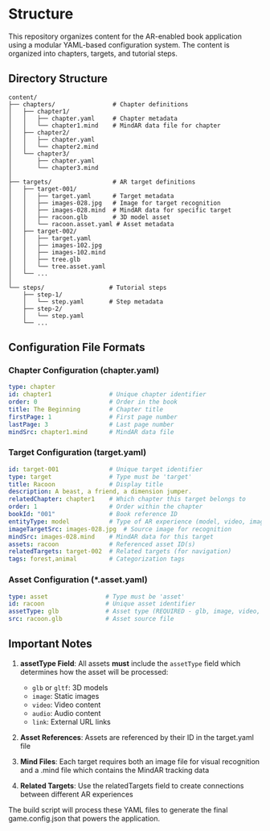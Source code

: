 # Structure

This repository organizes content for the AR-enabled book application using a modular YAML-based configuration system. The content is organized into chapters, targets, and tutorial steps.

## Directory Structure

```
content/
├── chapters/                # Chapter definitions
│   ├── chapter1/
│   │   ├── chapter.yaml     # Chapter metadata
│   │   └── chapter1.mind    # MindAR data file for chapter
│   ├── chapter2/
│   │   ├── chapter.yaml
│   │   └── chapter2.mind
│   └── chapter3/
│       ├── chapter.yaml
│       └── chapter3.mind
│
├── targets/                 # AR target definitions
│   ├── target-001/
│   │   ├── target.yaml      # Target metadata
│   │   ├── images-028.jpg   # Image for target recognition
│   │   ├── images-028.mind  # MindAR data for specific target
│   │   ├── racoon.glb       # 3D model asset
│   │   └── racoon.asset.yaml # Asset metadata
│   ├── target-002/
│   │   ├── target.yaml
│   │   ├── images-102.jpg
│   │   ├── images-102.mind
│   │   ├── tree.glb
│   │   └── tree.asset.yaml
│   └── ...
│
└── steps/                  # Tutorial steps
    ├── step-1/
    │   └── step.yaml       # Step metadata
    ├── step-2/
    │   └── step.yaml
    └── ...
```

## Configuration File Formats

### Chapter Configuration (chapter.yaml)

```yaml
type: chapter
id: chapter1                # Unique chapter identifier
order: 0                    # Order in the book
title: The Beginning        # Chapter title
firstPage: 1                # First page number
lastPage: 3                 # Last page number
mindSrc: chapter1.mind      # MindAR data file
```

### Target Configuration (target.yaml)

```yaml
id: target-001              # Unique target identifier
type: target                # Type must be 'target'
title: Racoon               # Display title
description: A beast, a friend, a dimension jumper.
relatedChapter: chapter1    # Which chapter this target belongs to
order: 1                    # Order within the chapter
bookId: "001"               # Book reference ID
entityType: model           # Type of AR experience (model, video, image, link)
imageTargetSrc: images-028.jpg  # Source image for recognition
mindSrc: images-028.mind    # MindAR data for this target
assets: racoon              # Referenced asset ID(s)
relatedTargets: target-002  # Related targets (for navigation)
tags: forest,animal         # Categorization tags
```

### Asset Configuration (*.asset.yaml)

```yaml
type: asset                # Type must be 'asset'
id: racoon                 # Unique asset identifier
assetType: glb             # Asset type (REQUIRED - glb, image, video, audio)
src: racoon.glb            # Asset source file
```

## Important Notes

1. **assetType Field**: All assets **must** include the `assetType` field which determines how the asset will be processed:
   - `glb` or `gltf`: 3D models
   - `image`: Static images
   - `video`: Video content
   - `audio`: Audio content
   - `link`: External URL links

2. **Asset References**: Assets are referenced by their ID in the target.yaml file

3. **Mind Files**: Each target requires both an image file for visual recognition and a .mind file which contains the MindAR tracking data

4. **Related Targets**: Use the relatedTargets field to create connections between different AR experiences

The build script will process these YAML files to generate the final game.config.json that powers the application.

